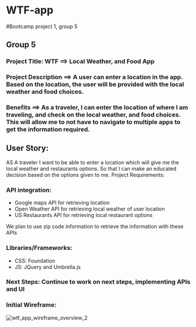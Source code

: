 # WTF-app
#Bootcamp project 1, group 5

## Group 5 
### Project Title: WTF ==> Local Weather, and Food App
### Project Description ==>  A user can enter a location in the app.  Based on the location, the user will be provided with the local weather and food choices.  
### Benefits ==> As a traveler, I can enter the location of where I am traveling, and check on the local weather,  and food choices.   This will allow me to not have to navigate to multiple apps to get the information required.

## User Story: 
AS A traveler
I want to be able to enter a location which will give me the local weather and restaurants options.
So that I can make an educated decision based on the options given to me.
Project Requirements:

### API integration: 
-	Google maps API for retrieving location
-	Open Weather API for retrieving local weather of user location
-	US Restaurants API for retrieving local restaurant options

We plan to use zip code information to retrieve the information with these APIs
### Libraries/Frameworks:
-	CSS: Foundation
-	JS: JQuery and Umbrella.js

### Next Steps: Continue to work on next steps, implementing APIs and UI

### Initial Wireframe:

![wtf_app_wireframe_overview_2](https://user-images.githubusercontent.com/55367871/76712536-44c27400-66f0-11ea-89f7-3833a844d639.png)
